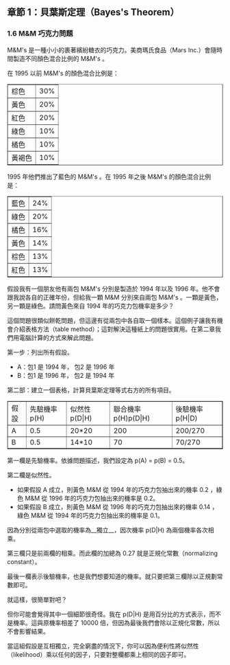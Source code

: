 ## 章節 1：貝葉斯定理（Bayes's Theorem）

### 1.6 M&M 巧克力問題

M&M's 是一種小小的裹著繽紛糖衣的巧克力。美商瑪氏食品（Mars Inc.）會隨時間製造不同顏色混合比例的 M&M's 。

在 1995 以前 M&M's 的顏色混合比例是：

<table border=1>
<tr><td>棕色</td><td>30%</td></tr>
<tr><td>黃色</td><td>20%</td></tr>
<tr><td>紅色</td><td>20%</td></tr>
<tr><td>綠色</td><td>10%</td></tr>
<tr><td>橘色</td><td>10%</td></tr>
<tr><td>黃褐色</td><td>10%</td></tr>
</table>

1995 年他們推出了藍色的 M&M's 。在 1995 年之後 M&M's 的顏色混合比例是：

<table border=1>
<tr><td>藍色</td><td>24%</td></tr>
<tr><td>綠色</td><td>20%</td></tr>
<tr><td>橘色</td><td>16%</td></tr>
<tr><td>黃色</td><td>14%</td></tr>
<tr><td>棕色</td><td>13%</td></tr>
<tr><td>紅色</td><td>13%</td></tr>
</table>

假設我有一個朋友他有兩包 M&M's 分別是製造於 1994 年以及 1996 年。他不會跟我說各自的正確年份，但給我一顆 M&M 分別來自兩包 M&M's 。一顆是黃色，另一顆是綠色。請問黃色來自 1994 年的巧克力包機率是多少？

這個問題很類似餅乾問題，但這邊有從兩包中各自取一個樣本。這個例子讓我有機會介紹表格方法（table method）；這對解決這種紙上的問題很實用。在第二章我們用電腦計算的方式來解此問題。

第一步：列出所有假設。

* A：包1 是 1994 年， 包2 是 1996 年
* B：包1 是 1996 年， 包2 是 1994 年

第二部：建立一個表格，計算貝葉斯定理等式右方的所有項目。

<table border=1>
<tr><td>假設</td><td>先驗機率 p(H)</td><td>似然性 p(D|H)</td><td>聯合機率 p(H)p(D|H)</td><td>後驗機率 p(H|D)</td></tr>
<tr><td>A</td><td>0.5</td><td>20*20</td><td>200</td><td>200/270</td></tr>
<tr><td>B</td><td>0.5</td><td>14*10</td><td>70</td><td>70/270</td></tr>
</table>

第一欄是先驗機率。依據問題描述，我們設定為 p(A) = p(B) = 0.5。

第二欄是似然性。

* 如果假設 A 成立，則黃色 M&M 從 1994 年的巧克力包抽出來的機率 0.2 ，綠色 M&M 從 1996 年的巧克力包抽出來的機率是 0.2。
* 如果假設 B 成立，則黃色 M&M 從 1996 年的巧克力包抽出來的機率 0.14 ，綠色 M&M 從 1994 年的巧克力包抽出來的機率是 0.1。

因為分別從兩包中選取的機率為__獨立__，因次機率 p(D|H) 為兩個機率各次相乘。

第三欄只是前兩欄的相乘。而此欄的加總為 0.27 就是正規化常數（normalizing constant）。

最後一欄表示後驗機率，也是我們想要知道的機率。就只要把第三欄除以正規劃常數即可。

就這樣，很簡單對吧？

但你可能會覺得其中一個細節很奇怪。我在 p(D|H) 是用百分比的方式表示，而不是機率。這與原機率相差了 10000 倍，但因為最後我們會除以正規化常數，所以不會影響結果。

當這組假設是互相獨立，完全窮盡的情況下，你可以因為便利性將似然性（likelihood）乘以任何的因子，只要對整欄都乘上相同的因子即可。


